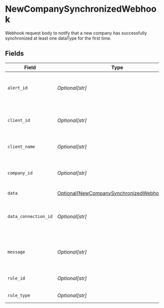 # NewCompanySynchronizedWebhook

Webhook request body to notify that a new company has successfully synchronized at least one dataType for the first time.


## Fields

| Field                                                                                                   | Type                                                                                                    | Required                                                                                                | Description                                                                                             | Example                                                                                                 |
| ------------------------------------------------------------------------------------------------------- | ------------------------------------------------------------------------------------------------------- | ------------------------------------------------------------------------------------------------------- | ------------------------------------------------------------------------------------------------------- | ------------------------------------------------------------------------------------------------------- |
| `alert_id`                                                                                              | *Optional[str]*                                                                                         | :heavy_minus_sign:                                                                                      | Unique identifier of the webhook event.                                                                 |                                                                                                         |
| `client_id`                                                                                             | *Optional[str]*                                                                                         | :heavy_minus_sign:                                                                                      | Unique identifier for your client in Codat.                                                             |                                                                                                         |
| `client_name`                                                                                           | *Optional[str]*                                                                                         | :heavy_minus_sign:                                                                                      | Name of your client in Codat.                                                                           |                                                                                                         |
| `company_id`                                                                                            | *Optional[str]*                                                                                         | :heavy_minus_sign:                                                                                      | Unique identifier for your SMB in Codat.                                                                | 8a210b68-6988-11ed-a1eb-0242ac120002                                                                    |
| `data`                                                                                                  | [Optional[NewCompanySynchronizedWebhookData]](../../models/shared/newcompanysynchronizedwebhookdata.md) | :heavy_minus_sign:                                                                                      | N/A                                                                                                     |                                                                                                         |
| `data_connection_id`                                                                                    | *Optional[str]*                                                                                         | :heavy_minus_sign:                                                                                      | Unique identifier for a company's data connection.                                                      | 2e9d2c44-f675-40ba-8049-353bfcb5e171                                                                    |
| `message`                                                                                               | *Optional[str]*                                                                                         | :heavy_minus_sign:                                                                                      | A human readable message about the webhook.                                                             |                                                                                                         |
| `rule_id`                                                                                               | *Optional[str]*                                                                                         | :heavy_minus_sign:                                                                                      | Unique identifier for the rule.                                                                         |                                                                                                         |
| `rule_type`                                                                                             | *Optional[str]*                                                                                         | :heavy_minus_sign:                                                                                      | The type of rule.                                                                                       |                                                                                                         |